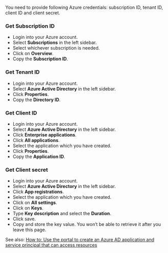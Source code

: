 You need to provide following Azure credentials: subscription ID, tenant ID, client ID and client secret.

### Get Subscription ID
* Login into your Azure account.
* Select **Subscriptions** in the left sidebar.
* Select whichever subscription is needed.
* Click on **Overview**.
* Copy the **Subscription ID**.

### Get Tenant ID
* Login into your Azure account.
* Select **Azure Active Directory** in the left sidebar.
* Click **Properties**.
* Copy the **Directory ID**.

### Get Client ID
* Login into your Azure account.
* Select **Azure Active Directory** in the left sidebar.
* Click **Enterprise applications**.
* Click **All applications**.
* Select the application which you have created.
* Click **Properties**.
* Copy the **Application ID**.

### Get Client secret
* Login into your Azure account.
* Select **Azure Active Directory** in the left sidebar.
* Click **App registrations**.
* Select the application which you have created.
* Click on **All settings**.
* Click on **Keys**.
* Type **Key description** and select the **Duration**.
* Click save.
* Copy and store the key value. You won’t be able to retrieve it after you leave this page.

See also: [How to: Use the portal to create an Azure AD application and service principal that can access resources](https://docs.microsoft.com/en-us/azure/active-directory/develop/howto-create-service-principal-portal)
